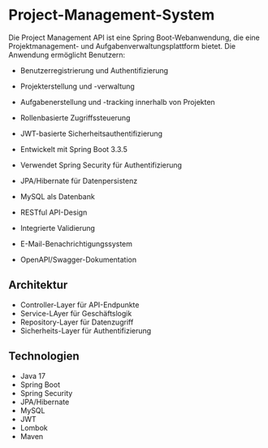 # Project-Management-System

Die Project Management API ist eine Spring Boot-Webanwendung, die eine Projektmanagement- und Aufgabenverwaltungsplattform bietet. Die Anwendung ermöglicht Benutzern:
- Benutzerregistrierung und Authentifizierung
- Projekterstellung und -verwaltung
- Aufgabenerstellung und -tracking innerhalb von Projekten
- Rollenbasierte Zugriffssteuerung
- JWT-basierte Sicherheitsauthentifizierung
  
- Entwickelt mit Spring Boot 3.3.5
- Verwendet Spring Security für Authentifizierung
- JPA/Hibernate für Datenpersistenz
- MySQL als Datenbank
- RESTful API-Design
- Integrierte Validierung
- E-Mail-Benachrichtigungssystem
- OpenAPI/Swagger-Dokumentation

## Architektur
- Controller-Layer für API-Endpunkte
- Service-LAyer für Geschäftslogik
- Repository-Layer für Datenzugriff
- Sicherheits-Layer für Authentifizierung

## Technologien
- Java 17
- Spring Boot
- Spring Security
- JPA/Hibernate
- MySQL
- JWT
- Lombok
- Maven
